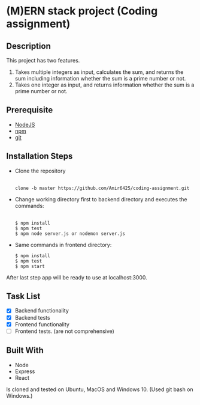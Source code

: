 # (M)ERN stack project (Coding assignment)

## Description
This project has two features.
1. Takes multiple integers as input, calculates the sum, and returns the sum including information whether the sum is a prime number or not.
2.  Takes one integer as input, and returns information whether the sum is a prime number or not.

## Prerequisite
- [NodeJS](https://nodejs.dev/) 
- [npm](https://docs.npmjs.com/cli/v7/configuring-npm/install) 
- [git](https://git-scm.com/) 

## Installation Steps
- Clone the repository\
    &emsp;
    ```
    clone -b master https://github.com/Amir6425/coding-assignment.git
    ```
- Change working directory first to backend directory and executes the commands:  
     &emsp;
     ``` 
     $ npm install
     $ npm test 
     $ npm node server.js or nodemon server.js
     ``` 
- Same commands in frontend directory:
 &emsp;
     ``` 
     $ npm install
     $ npm test 
     $ npm start
     ``` 

    
After last step app will be ready to use at localhost:3000.

## Task List
- [x] Backend functionality 
- [x] Backend tests
- [x] Frontend functionality
- [ ] Frontend tests. (are not comprehensive)

## Built With

- Node
- Express
- React

Is cloned and tested on Ubuntu, MacOS and Windows 10. (Used git bash on Windows.)

